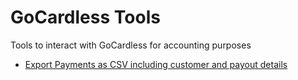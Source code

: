 # GoCardless Tools
Tools to interact with GoCardless for accounting purposes

* [Export Payments as CSV including customer and payout details](payments-list.py)
